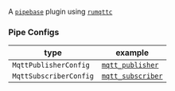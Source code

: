 A [`pipebase`] plugin using [`rumqttc`]
### Pipe Configs
| type | example |
| ---- | ------- |
| `MqttPublisherConfig` | [`mqtt_publisher`] |
| `MqttSubscriberConfig` | [`mqtt_subscriber`] |

[`pipebase`]: https://github.com/pipebase/pipebase
[`rumqttc`]: https://github.com/bytebeamio/rumqtt
[`mqtt_publisher`]: https://github.com/pipebase/pipebase/blob/main/examples/pubsub_mqtt/catalogs/mqtt_publisher.yml
[`mqtt_subscriber`]: https://github.com/pipebase/pipebase/blob/main/examples/pubsub_mqtt/catalogs/mqtt_subscriber.yml